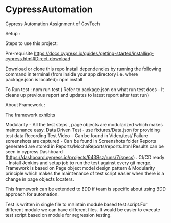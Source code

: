 # CypressAutomation

Cypress Automation Assignment of GovTech

Setup :

Steps to use this project:

Pre-requisite https://docs.cypress.io/guides/getting-started/installing-cypress.html#Direct-download

Download or clone this repo Install dependencies by running the following command in terminal (from inside your app directory i.e. where package.json is located): npm install

To Run test : npm run test ( Refer to package.json on what run test does - It cleans up previous report and updates to latest report after test run)

About Framework :

The framework exhibits

Modularity - All the test steps , page objects are modularized which makes maintenance easy.
Data Driven Test - use fixtures/Data.json for providing test data
Recording Test Video - Can be found in Video/test/
Failure screenshots are captured - Can be found in Screenshots folder
Reports generated are stored in Reports/MochaReports/reports.html
Results can be seen in cypress Dashboard (https://dashboard.cypress.io/projects/6438sz/runs/7/specs) .
CI/CD ready - Install Jenkins and setup job to run the test against every git merge.
Framework is based on Page object model design pattern & Modularity principle which makes the maintenance of test script easier when there is a change in page objects locaters.

This framework can be extended to BDD if team is specific about using BDD approach for automation.

Test is written in single file to maintain module based test script.For different module we can have different files. It would be easier to execute test script based on module for regression testing.
